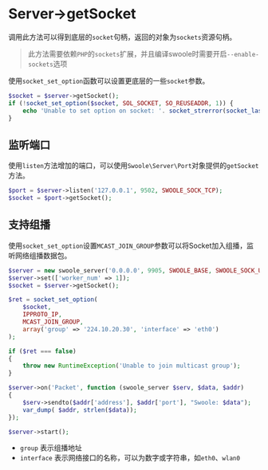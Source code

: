 # Server->getSocket

调用此方法可以得到底层的`socket`句柄，返回的对象为`sockets`资源句柄。

> 此方法需要依赖`PHP`的`sockets`扩展，并且编译swoole时需要开启`--enable-sockets`选项

使用`socket_set_option`函数可以设置更底层的一些`socket`参数。

```php
$socket = $server->getSocket();
if (!socket_set_option($socket, SOL_SOCKET, SO_REUSEADDR, 1)) {
    echo 'Unable to set option on socket: '. socket_strerror(socket_last_error()) . PHP_EOL;
}
```

监听端口
----
使用`listen`方法增加的端口，可以使用`Swoole\Server\Port`对象提供的`getSocket`方法。

```php
$port = $server->listen('127.0.0.1', 9502, SWOOLE_SOCK_TCP);
$socket = $port->getSocket();
```

支持组播
----
使用`socket_set_option`设置`MCAST_JOIN_GROUP`参数可以将Socket加入组播，监听网络组播数据包。

```php
$server = new swoole_server('0.0.0.0', 9905, SWOOLE_BASE, SWOOLE_SOCK_UDP);
$server->set(['worker_num' => 1]);
$socket = $server->getSocket();

$ret = socket_set_option(
    $socket,
    IPPROTO_IP,
    MCAST_JOIN_GROUP,
    array('group' => '224.10.20.30', 'interface' => 'eth0')
);

if ($ret === false)
{
    throw new RuntimeException('Unable to join multicast group');
}

$server->on('Packet', function (swoole_server $serv, $data, $addr)
{
    $serv->sendto($addr['address'], $addr['port'], "Swoole: $data");
    var_dump( $addr, strlen($data));
});

$server->start();
```

* `group` 表示组播地址
* `interface` 表示网络接口的名称，可以为数字或字符串，如`eth0`、`wlan0`